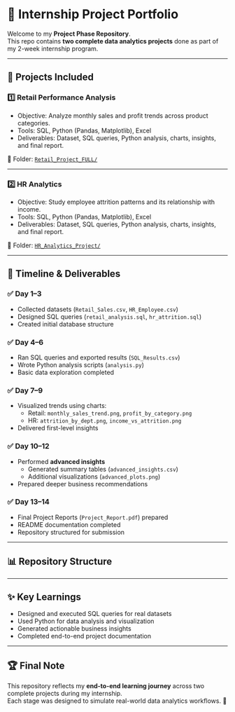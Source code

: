 # 🚀 Internship Project Portfolio

Welcome to my **Project Phase Repository**.  
This repo contains **two complete data analytics projects** done as part of my 2-week internship program.

---

## 📌 Projects Included

### 1️⃣ Retail Performance Analysis
- Objective: Analyze monthly sales and profit trends across product categories.
- Tools: SQL, Python (Pandas, Matplotlib), Excel
- Deliverables: Dataset, SQL queries, Python analysis, charts, insights, and final report.

📂 Folder: [`Retail_Project_FULL/`](./Retail_Project_FULL)

---

### 2️⃣ HR Analytics
- Objective: Study employee attrition patterns and its relationship with income.
- Tools: SQL, Python (Pandas, Matplotlib), Excel
- Deliverables: Dataset, SQL queries, Python analysis, charts, insights, and final report.

📂 Folder: [`HR_Analytics_Project/`](./HR_Analytics_Project)

---

## 📅 Timeline & Deliverables

### ✅ Day 1–3
- Collected datasets (`Retail_Sales.csv`, `HR_Employee.csv`)
- Designed SQL queries (`retail_analysis.sql`, `hr_attrition.sql`)
- Created initial database structure

### ✅ Day 4–6
- Ran SQL queries and exported results (`SQL_Results.csv`)
- Wrote Python analysis scripts (`analysis.py`)
- Basic data exploration completed

### ✅ Day 7–9
- Visualized trends using charts:
  - Retail: `monthly_sales_trend.png`, `profit_by_category.png`
  - HR: `attrition_by_dept.png`, `income_vs_attrition.png`
- Delivered first-level insights

### ✅ Day 10–12
- Performed **advanced insights**
  - Generated summary tables (`advanced_insights.csv`)
  - Additional visualizations (`advanced_plots.png`)
- Prepared deeper business recommendations

### ✅ Day 13–14
- Final Project Reports (`Project_Report.pdf`) prepared
- README documentation completed
- Repository structured for submission

---

## 📊 Repository Structure


---

## ✨ Key Learnings
- Designed and executed SQL queries for real datasets
- Used Python for data analysis and visualization
- Generated actionable business insights
- Completed end-to-end project documentation

---

## 🏆 Final Note
This repository reflects my **end-to-end learning journey** across two complete projects during my internship.  
Each stage was designed to simulate real-world data analytics workflows. 🚀
